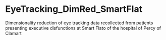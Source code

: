 # EyeTracking_DimRed_SmartFlat
Dimensionality reduction of eye tracking data recollected from patients presenting executive disfunctions at Smart Flato of the hospital of Percy of Clamart
